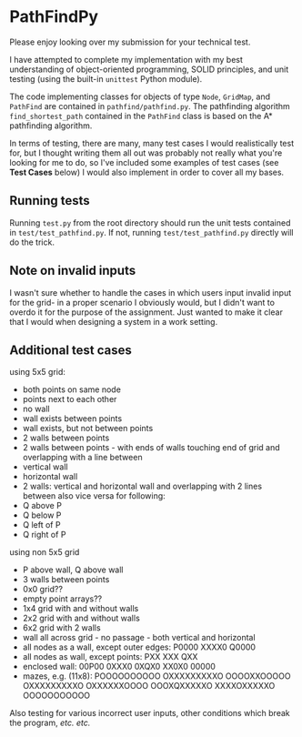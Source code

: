 # PathFindPy

Please enjoy looking over my submission for your technical test. 

I have attempted to complete my implementation with my best understanding of object-oriented programming, SOLID principles, and unit testing (using the built-in `unittest` Python module).

The code implementing classes for objects of type `Node`, `GridMap`, and `PathFind` are contained in `pathfind/pathfind.py`. The pathfinding algorithm `find_shortest_path` contained in the `PathFind` class is based on the A* pathfinding algorithm.

In terms of testing, there are many, many test cases I would realistically test for, but I thought writing them all out was probably not really what you're looking for me to do, so I've included some examples of test cases (see **Test Cases** below) I would also implement in order to cover all my bases.

## Running tests

Running `test.py` from the root directory should run the unit tests contained in `test/test_pathfind.py`. If not, running `test/test_pathfind.py` directly will do the trick.

## Note on invalid inputs

I wasn't sure whether to handle the cases in which users input invalid input for the grid- in a proper scenario I obviously would, but I didn't want to overdo it for the purpose of the assignment. Just wanted to make it clear that I would when designing a system in a work setting.

## Additional test cases

using 5x5 grid:
* both points on same node
* points next to each other
* no wall
* wall exists between points
* wall exists, but not between points
* 2 walls between points
* 2 walls between points - with ends of walls touching end of grid and overlapping with a line between
* vertical wall
* horizontal wall
* 2 walls: vertical and horizontal wall and overlapping with 2 lines between 
also vice versa for following:
* Q above P
* Q below P
* Q left of P
* Q right of P

using non 5x5 grid
* P above wall, Q above wall
* 3 walls between points
* 0x0 grid??
* empty point arrays??
* 1x4 grid with and without walls
* 2x2 grid with and without walls
* 6x2 grid with 2 walls
* wall all across grid - no passage - both vertical and horizontal
* all nodes as a wall, except outer edges:
P0000
XXXX0
Q0000
* all nodes as wall, except points:
PXX
XXX
QXX
* enclosed wall:
00P00
0XXX0
0XQX0
XX0X0
00000
* mazes, e.g. (11x8):
POOOOOOOOOO
OXXXXXXXXXO
OOOOXXOOOOO
OXXXXXXXXXO
OXXXXXXOOOO
OOOXQXXXXXO
XXXXOXXXXXO
OOOOOOOOOOO

Also testing for various incorrect user inputs, other conditions which break the program, *etc. etc.*
